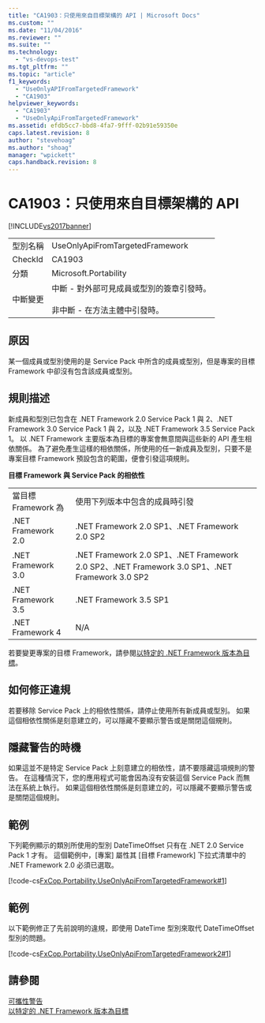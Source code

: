 ```yaml
---
title: "CA1903：只使用來自目標架構的 API | Microsoft Docs"
ms.custom: ""
ms.date: "11/04/2016"
ms.reviewer: ""
ms.suite: ""
ms.technology: 
  - "vs-devops-test"
ms.tgt_pltfrm: ""
ms.topic: "article"
f1_keywords: 
  - "UseOnlyAPIFromTargetedFramework"
  - "CA1903"
helpviewer_keywords: 
  - "CA1903"
  - "UseOnlyApiFromTargetedFramework"
ms.assetid: efdb5cc7-bbd8-4fa7-9fff-02b91e59350e
caps.latest.revision: 8
author: "stevehoag"
ms.author: "shoag"
manager: "wpickett"
caps.handback.revision: 8
---
```

# CA1903：只使用來自目標架構的 API
[!INCLUDE[vs2017banner](../code-quality/includes/vs2017banner.md)]

|||  
|-|-|  
|型別名稱|UseOnlyApiFromTargetedFramework|  
|CheckId|CA1903|  
|分類|Microsoft.Portability|  
|中斷變更|中斷 \- 對外部可見成員或型別的簽章引發時。<br /><br /> 非中斷 \- 在方法主體中引發時。|  
  
## 原因  
 某一個成員或型別使用的是 Service Pack 中所含的成員或型別，但是專案的目標 Framework 中卻沒有包含該成員或型別。  
  
## 規則描述  
 新成員和型別已包含在 .NET Framework 2.0 Service Pack 1 與 2、.NET Framework 3.0 Service Pack 1 與 2，以及 .NET Framework 3.5 Service Pack 1。  以 .NET Framework 主要版本為目標的專案會無意間與這些新的 API 產生相依關係。  為了避免產生這樣的相依關係，所使用的任一新成員及型別，只要不是專案目標 Framework 預設包含的範圍，便會引發這項規則。  
  
 **目標 Framework 與 Service Pack 的相依性**  
  
|||  
|-|-|  
|當目標 Framework 為|使用下列版本中包含的成員時引發|  
|.NET Framework 2.0|.NET Framework 2.0 SP1、.NET Framework 2.0 SP2|  
|.NET Framework 3.0|.NET Framework 2.0 SP1、.NET Framework 2.0 SP2、.NET Framework 3.0 SP1、.NET Framework 3.0 SP2|  
|.NET Framework 3.5|.NET Framework 3.5 SP1|  
|.NET Framework 4|N\/A|  
  
 若要變更專案的目標 Framework，請參閱[以特定的 .NET Framework 版本為目標](../ide/targeting-a-specific-dotnet-framework-version.md)。  
  
## 如何修正違規  
 若要移除 Service Pack 上的相依性關係，請停止使用所有新成員或型別。  如果這個相依性關係是刻意建立的，可以隱藏不要顯示警告或是關閉這個規則。  
  
## 隱藏警告的時機  
 如果這並不是特定 Service Pack 上刻意建立的相依性，請不要隱藏這項規則的警告。  在這種情況下，您的應用程式可能會因為沒有安裝這個 Service Pack 而無法在系統上執行。  如果這個相依性關係是刻意建立的，可以隱藏不要顯示警告或是關閉這個規則。  
  
## 範例  
 下列範例顯示的類別所使用的型別 DateTimeOffset 只有在 .NET 2.0 Service Pack 1 才有。  這個範例中，\[專案\] 屬性其 \[目標 Framework\] 下拉式清單中的 .NET Framework 2.0 必須已選取。  
  
 [!code-cs[FxCop.Portability.UseOnlyApiFromTargetedFramework#1](../code-quality/codesnippet/CSharp/ca1903-use-only-api-from-targeted-framework_1.cs)]  
  
## 範例  
 以下範例修正了先前說明的違規，即使用 DateTime 型別來取代 DateTimeOffset 型別的問題。  
  
 [!code-cs[FxCop.Portability.UseOnlyApiFromTargetedFramework2#1](../code-quality/codesnippet/CSharp/ca1903-use-only-api-from-targeted-framework_2.cs)]  
  
## 請參閱  
 [可攜性警告](../code-quality/portability-warnings.md)   
 [以特定的 .NET Framework 版本為目標](../ide/targeting-a-specific-dotnet-framework-version.md)